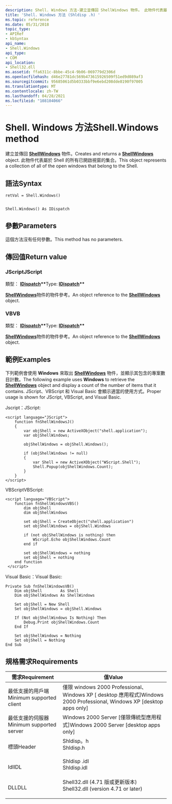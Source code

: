 ```yaml
---
description: Shell. Windows 方法-建立並傳回 ShellWindows 物件。 此物件代表屬於 Shell 的所有已開啟視窗的集合。
title: 'Shell. Windows 方法 (Shldisp .h) '
ms.topic: reference
ms.date: 05/31/2018
topic_type:
- APIRef
- kbSyntax
api_name:
- Shell.Windows
api_type:
- COM
api_location:
- Shell32.dll
ms.assetid: ffa6311c-8bbe-45c4-9b06-069779d2306d
ms.openlocfilehash: d46e27781dc569b473615926509f51ed9d089af3
ms.sourcegitcommit: 95685061d5b0333bbf9e6ebd208dde8190f97005
ms.translationtype: MT
ms.contentlocale: zh-TW
ms.lasthandoff: 04/28/2021
ms.locfileid: "108104066"
---
```

# <a name="shellwindows-method"></a><span data-ttu-id="70096-104">Shell. Windows 方法</span><span class="sxs-lookup"><span data-stu-id="70096-104">Shell.Windows method</span></span>

<span data-ttu-id="70096-105">建立並傳回 [**ShellWindows**](shellwindows.md) 物件。</span><span class="sxs-lookup"><span data-stu-id="70096-105">Creates and returns a [**ShellWindows**](shellwindows.md) object.</span></span> <span data-ttu-id="70096-106">此物件代表屬於 Shell 的所有已開啟視窗的集合。</span><span class="sxs-lookup"><span data-stu-id="70096-106">This object represents a collection of all of the open windows that belong to the Shell.</span></span>

## <a name="syntax"></a><span data-ttu-id="70096-107">語法</span><span class="sxs-lookup"><span data-stu-id="70096-107">Syntax</span></span>


```JScript
retVal = Shell.Windows()
```


```VB

Shell.Windows() As IDispatch
```





## <a name="parameters"></a><span data-ttu-id="70096-108">參數</span><span class="sxs-lookup"><span data-stu-id="70096-108">Parameters</span></span>

<span data-ttu-id="70096-109">這個方法沒有任何參數。</span><span class="sxs-lookup"><span data-stu-id="70096-109">This method has no parameters.</span></span>

## <a name="return-value"></a><span data-ttu-id="70096-110">傳回值</span><span class="sxs-lookup"><span data-stu-id="70096-110">Return value</span></span>

### <a name="jscript"></a><span data-ttu-id="70096-111">JScript</span><span class="sxs-lookup"><span data-stu-id="70096-111">JScript</span></span>

<span data-ttu-id="70096-112">類型： **[ **IDispatch**](/windows/win32/api/oaidl/nn-oaidl-idispatch)\*\***</span><span class="sxs-lookup"><span data-stu-id="70096-112">Type: **[**IDispatch**](/windows/win32/api/oaidl/nn-oaidl-idispatch)\*\***</span></span>

<span data-ttu-id="70096-113">[**ShellWindows**](shellwindows.md)物件的物件參考。</span><span class="sxs-lookup"><span data-stu-id="70096-113">An object reference to the [**ShellWindows**](shellwindows.md) object.</span></span>

### <a name="vb"></a><span data-ttu-id="70096-114">VB</span><span class="sxs-lookup"><span data-stu-id="70096-114">VB</span></span>

<span data-ttu-id="70096-115">類型： **[ **IDispatch**](/windows/win32/api/oaidl/nn-oaidl-idispatch)\*\***</span><span class="sxs-lookup"><span data-stu-id="70096-115">Type: **[**IDispatch**](/windows/win32/api/oaidl/nn-oaidl-idispatch)\*\***</span></span>

<span data-ttu-id="70096-116">[**ShellWindows**](shellwindows.md)物件的物件參考。</span><span class="sxs-lookup"><span data-stu-id="70096-116">An object reference to the [**ShellWindows**](shellwindows.md) object.</span></span>

## <a name="examples"></a><span data-ttu-id="70096-117">範例</span><span class="sxs-lookup"><span data-stu-id="70096-117">Examples</span></span>

<span data-ttu-id="70096-118">下列範例會使用 **Windows** 來取出 [**ShellWindows**](shellwindows.md) 物件，並顯示其包含的專案數目計數。</span><span class="sxs-lookup"><span data-stu-id="70096-118">The following example uses **Windows** to retrieve the [**ShellWindows**](shellwindows.md) object and display a count of the number of items that it contains.</span></span> <span data-ttu-id="70096-119">JScript、VBScript 和 Visual Basic 會顯示適當的使用方式。</span><span class="sxs-lookup"><span data-stu-id="70096-119">Proper usage is shown for JScript, VBScript, and Visual Basic.</span></span>

<span data-ttu-id="70096-120">Jscript：</span><span class="sxs-lookup"><span data-stu-id="70096-120">JScript:</span></span>


```JScript
<script language="JScript">
    function fnShellWindowsJ()
    {
        var objShell = new ActiveXObject("shell.application");
        var objShellWindows;
        
        objShellWindows = objShell.Windows();

        if (objShellWindows != null)
        {
            var Shell = new ActiveXObject("WScript.Shell");
            Shell.Popup(objShellWindows.Count);
        }
    }
</script>
```



<span data-ttu-id="70096-121">VBScript</span><span class="sxs-lookup"><span data-stu-id="70096-121">VBScript:</span></span>


```VB
<script language="VBScript">
    function fnShellWindowsVBS()
        dim objShell
        dim objShellWindows
        
        set objShell = CreateObject("shell.application")
        set objShellWindows = objShell.Windows

        if (not objShellWindows is nothing) then
            WScript.Echo objShellWindows.Count
        end if

        set objShellWindows = nothing
        set objShell = nothing
    end function
 </script>
```



<span data-ttu-id="70096-122">Visual Basic：</span><span class="sxs-lookup"><span data-stu-id="70096-122">Visual Basic:</span></span>


```VB
Private Sub fnShellWindowsVB()
    Dim objShell        As Shell
    Dim objShellWindows As ShellWindows
    
    Set objShell = New Shell
    Set objShellWindows = objShell.Windows

    If (Not objShellWindows Is Nothing) Then
        Debug.Print objShellWindows.Count
    End If

    Set objShellWindows = Nothing
    Set objShell = Nothing
End Sub
```



## <a name="requirements"></a><span data-ttu-id="70096-123">規格需求</span><span class="sxs-lookup"><span data-stu-id="70096-123">Requirements</span></span>



| <span data-ttu-id="70096-124">需求</span><span class="sxs-lookup"><span data-stu-id="70096-124">Requirement</span></span> | <span data-ttu-id="70096-125">值</span><span class="sxs-lookup"><span data-stu-id="70096-125">Value</span></span> |
|-------------------------------------|----------------------------------------------------------------------------------------------------------------|
| <span data-ttu-id="70096-126">最低支援的用戶端</span><span class="sxs-lookup"><span data-stu-id="70096-126">Minimum supported client</span></span><br/> | <span data-ttu-id="70096-127">僅限 windows 2000 Professional、Windows XP \[ desktop 應用程式\]</span><span class="sxs-lookup"><span data-stu-id="70096-127">Windows 2000 Professional, Windows XP \[desktop apps only\]</span></span><br/>                                         |
| <span data-ttu-id="70096-128">最低支援的伺服器</span><span class="sxs-lookup"><span data-stu-id="70096-128">Minimum supported server</span></span><br/> | <span data-ttu-id="70096-129">Windows 2000 Server \[僅限傳統型應用程式\]</span><span class="sxs-lookup"><span data-stu-id="70096-129">Windows 2000 Server \[desktop apps only\]</span></span><br/>                                                           |
| <span data-ttu-id="70096-130">標頭</span><span class="sxs-lookup"><span data-stu-id="70096-130">Header</span></span><br/>                   | <dl> <span data-ttu-id="70096-131"><dt>Shldisp。h</dt></span><span class="sxs-lookup"><span data-stu-id="70096-131"><dt>Shldisp.h</dt></span></span> </dl>                           |
| <span data-ttu-id="70096-132">Idl</span><span class="sxs-lookup"><span data-stu-id="70096-132">IDL</span></span><br/>                      | <dl> <span data-ttu-id="70096-133"><dt>Shldisp .idl</dt></span><span class="sxs-lookup"><span data-stu-id="70096-133"><dt>Shldisp.idl</dt></span></span> </dl>                         |
| <span data-ttu-id="70096-134">DLL</span><span class="sxs-lookup"><span data-stu-id="70096-134">DLL</span></span><br/>                      | <dl> <span data-ttu-id="70096-135"><dt>Shell32.dll (4.71 版或更新版本) </dt></span><span class="sxs-lookup"><span data-stu-id="70096-135"><dt>Shell32.dll (version 4.71 or later)</dt></span></span> </dl> |



 

 
